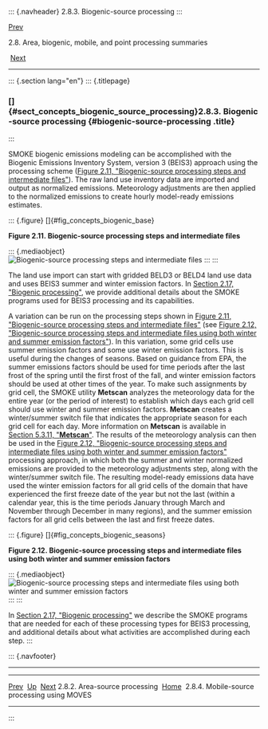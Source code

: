 ::: {.navheader}
2.8.3. Biogenic-source processing
:::

[Prev](ch02s08s02.html) 

2.8. Area, biogenic, mobile, and point processing summaries

 [Next](ch02s08s04.html)

------------------------------------------------------------------------

::: {.section lang="en"}
::: {.titlepage}
<div>

<div>

### []{#sect_concepts_biogenic_source_processing}2.8.3. Biogenic-source processing {#biogenic-source-processing .title}

</div>

</div>
:::

SMOKE biogenic emissions modeling can be accomplished with the Biogenic
Emissions Inventory System, version 3 (BEIS3) approach using the
processing scheme ([Figure 2.11, "Biogenic-source processing steps and
intermediate
files"](ch02s08s03.html#fig_concepts_biogenic_base "Figure 2.11. Biogenic-source processing steps and intermediate files")).
The raw land use inventory data are imported and output as normalized
emissions. Meteorology adjustments are then applied to the normalized
emissions to create hourly model-ready emissions estimates.

::: {.figure}
[]{#fig_concepts_biogenic_base}

**Figure 2.11. Biogenic-source processing steps and intermediate files**

::: {.mediaobject}
![Biogenic-source processing steps and intermediate
files](images\concepts\biogenic_base_html.jpg)
:::
:::

The land use import can start with gridded BELD3 or BELD4 land use data
and uses BEIS3 summer and winter emission factors. In [Section 2.17,
"Biogenic processing"](ch02s17.html "2.17. Biogenic processing"), we
provide additional details about the SMOKE programs used for BEIS3
processing and its capabilities.

A variation can be run on the processing steps shown in [Figure 2.11,
"Biogenic-source processing steps and intermediate
files"](ch02s08s03.html#fig_concepts_biogenic_base "Figure 2.11. Biogenic-source processing steps and intermediate files")
(see [Figure 2.12, "Biogenic-source processing steps and intermediate
files using both winter and summer emission
factors"](ch02s08s03.html#fig_concepts_biogenic_seasons "Figure 2.12. Biogenic-source processing steps and intermediate files using both winter and summer emission factors")).
In this variation, some grid cells use summer emission factors and some
use winter emission factors. This is useful during the changes of
seasons. Based on guidance from EPA, the summer emissions factors should
be used for time periods after the last frost of the spring until the
first frost of the fall, and winter emission factors should be used at
other times of the year. To make such assignments by grid cell, the
SMOKE utility **Metscan** analyzes the meteorology data for the entire
year (or the period of interest) to establish which days each grid cell
should use winter and summer emission factors. **Metscan** creates a
winter/summer switch file that indicates the appropriate season for each
grid cell for each day. More information on **Metscan** is available in
[Section 5.3.11, "**Metscan**"](ch05s03s11.html "5.3.11. Metscan"). The
results of the meteorology analysis can then be used in the
[Figure 2.12, "Biogenic-source processing steps and intermediate files
using both winter and summer emission
factors"](ch02s08s03.html#fig_concepts_biogenic_seasons "Figure 2.12. Biogenic-source processing steps and intermediate files using both winter and summer emission factors")
processing approach, in which both the summer and winter normalized
emissions are provided to the meteorology adjustments step, along with
the winter/summer switch file. The resulting model-ready emissions data
have used the winter emission factors for all grid cells of the domain
that have experienced the first freeze date of the year but not the last
(within a calendar year, this is the time periods January through March
and November through December in many regions), and the summer emission
factors for all grid cells between the last and first freeze dates.

::: {.figure}
[]{#fig_concepts_biogenic_seasons}

**Figure 2.12. Biogenic-source processing steps and intermediate files
using both winter and summer emission factors**

::: {.mediaobject}
![Biogenic-source processing steps and intermediate files using both
winter and summer emission
factors](images\concepts\biogenic_seasons_html.jpg)
:::
:::

In [Section 2.17, "Biogenic
processing"](ch02s17.html "2.17. Biogenic processing") we describe the
SMOKE programs that are needed for each of these processing types for
BEIS3 processing, and additional details about what activities are
accomplished during each step.
:::

::: {.navfooter}

------------------------------------------------------------------------

  -------------------------------- -------------------- ----------------------------------------------
  [Prev](ch02s08s02.html)           [Up](ch02s08.html)                         [Next](ch02s08s04.html)
  2.8.2. Area-source processing     [Home](index.html)     2.8.4. Mobile-source processing using MOVES
  -------------------------------- -------------------- ----------------------------------------------
:::
